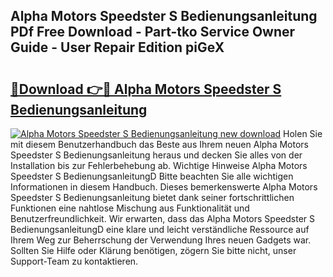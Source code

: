 ## Alpha Motors Speedster S Bedienungsanleitung PDf Free Download - Part-tko Service Owner Guide - User Repair Edition piGeX

# <h2><a href="http://df4mdt.blite.top/?on=Alpha+Motors+Speedster+S+Bedienungsanleitung">🔗Download 👉🔴 Alpha Motors Speedster S Bedienungsanleitung</a></h2>

[![Alpha Motors Speedster S Bedienungsanleitung new download](https://i.imgur.com/lujVjoI.png)](http://df4mdt.blite.top/?on=Alpha+Motors+Speedster+S+Bedienungsanleitung)
Holen Sie mit diesem Benutzerhandbuch das Beste aus Ihrem neuen Alpha Motors Speedster S Bedienungsanleitung heraus und decken Sie alles von der Installation bis zur Fehlerbehebung ab. Wichtige Hinweise Alpha Motors Speedster S BedienungsanleitungD Bitte beachten Sie alle wichtigen Informationen in diesem Handbuch. Dieses bemerkenswerte Alpha Motors Speedster S Bedienungsanleitung bietet dank seiner fortschrittlichen Funktionen eine nahtlose Mischung aus Funktionalität und Benutzerfreundlichkeit. Wir erwarten, dass das Alpha Motors Speedster S BedienungsanleitungD eine klare und leicht verständliche Ressource auf Ihrem Weg zur Beherrschung der Verwendung Ihres neuen Gadgets war. Sollten Sie Hilfe oder Klärung benötigen, zögern Sie bitte nicht, unser Support-Team zu kontaktieren.
